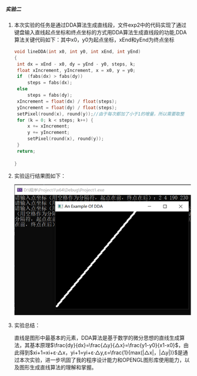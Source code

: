 ##### 实验二

1. 本次实验的任务是通过DDA算法生成直线段，文件exp2中的代码实现了通过键盘输入直线起点坐标和终点坐标的方式用DDA算法生成直线段的功能,DDA算法关键代码如下：其中x0，y0为起点坐标，xEnd和yEnd为终点坐标

   ```c++
   void lineDDA(int x0, int y0, int xEnd, int yEnd)
   {
   	int dx = xEnd - x0, dy = yEnd - y0, steps, k;
   	float xIncrement, yIncrement, x = x0, y = y0;
   	if  (fabs(dx) > fabs(dy))
   		steps = fabs(dx);
   	else
   		steps = fabs(dy);
   	xIncrement = float(dx) / float(steps);
   	yIncrement = float(dy) / float(steps);
   	setPixel(round(x), round(y));//由于每次都加了小于1的增量，所以需要取整
   	for (k = 0; k < steps; k++) {
   		x += xIncrement;
   		y += yIncrement;
   		setPixel(round(x), round(y));
   	}
   	return;
   	
   }
   ```

2. 实验运行结果图如下：

   ![image-20220603102706016](RADEME.assets/image-20220603102706016.png)

3. 实验总结：

   直线是图形中最基本的元素，DDA算法是基于数学的微分思想的直线生成算法，其基本原理$\frac{dy}{dx}=\frac{△y}{△x}=\frac{y1-y0}{x1-x0}$，由此得到$xi+1=xi+ε·△x，yi+1=yi+ε·△y,ε=\frac{1}{max(|△x|，|△y|)}$是通过本次实验，进一步巩固了我的程序设计能力和OPENGL图形库使用能力，以及图形生成直线算法的理解和掌握。

   

   